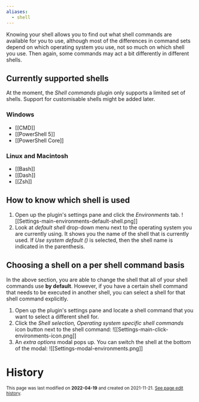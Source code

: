 ```yaml
---
aliases:
  - shell
---
```

Knowing your shell allows you to find out what shell commands are available for you to use, although most of the differences in command sets depend on which operating system you use, not so much on which shell you use. Then again, some commands may act a bit differently in different shells.

## Currently supported shells
At the moment, the *Shell commands* plugin only supports a limited set of shells. Support for customisable shells might be added later.

### Windows
- [[CMD]]
- [[PowerShell 5]]
- [[PowerShell Core]]

### Linux and Macintosh
- [[Bash]]
- [[Dash]]
- [[Zsh]]

## How to know which shell is used
1. Open up the plugin's settings pane and click the *Environments* tab.
![[Settings-main-environments-default-shell.png]]
2. Look at *default shell* drop-down menu next to the operating system you are currently using. It shows you the name of the shell that is currently used.
	If *Use system default ()* is selected, then the shell name is indicated in the parenthesis.
	
## Choosing a shell on a per shell command basis
In the above section, you are able to change the shell that all of your shell commands use **by default**. However, if you have a certain shell command that needs to be executed in another shell, you can select a shell for that shell command explicitly.
1. Open up the plugin's settings pane and locate a shell command that you want to select a different shell for.
2. Click the *Shell selection, Operating system specific shell commands* icon button next to the shell command:
	![[Settings-main-click-environments-icon.png]]
3. An *extra options* modal pops up. You can switch the shell at the bottom of the modal:
	![[Settings-modal-environments.png]]

# History
<small>This page was last modified on <strong>2022-04-19</strong> and created on 2021-11-21. <a href="https://github.com/Taitava/obsidian-shellcommands-documentation/commits/main/./Environments/Shells.md">See page edit history</a>.</small>
